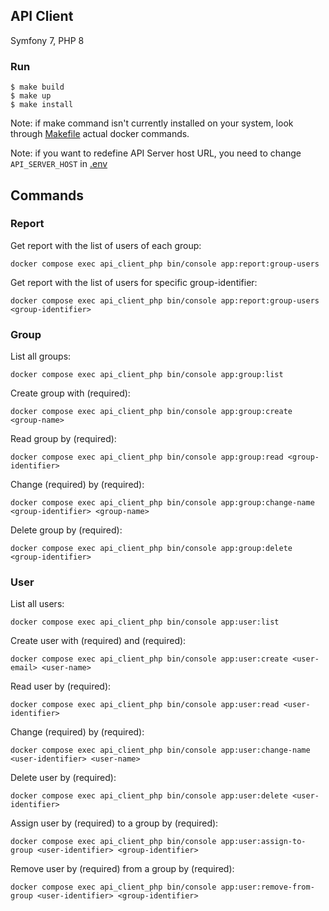 ## API Client

Symfony 7, PHP 8

### Run
```shell
$ make build
$ make up
$ make install
```

Note: if make command isn't currently installed on your system, look through [Makefile](Makefile) actual docker commands.

Note: if you want to redefine API Server host URL, you need to change `API_SERVER_HOST` in [.env](.env)

## Commands

### Report

Get report with the list of users of each group:
```shell
docker compose exec api_client_php bin/console app:report:group-users
```
Get report with the list of users for specific group-identifier:
```shell
docker compose exec api_client_php bin/console app:report:group-users <group-identifier>
```

### Group
List all groups:
```shell
docker compose exec api_client_php bin/console app:group:list
```
Create group with <group-name> (required):
```shell
docker compose exec api_client_php bin/console app:group:create <group-name>
```
Read group by <group-identifier> (required):
```shell
docker compose exec api_client_php bin/console app:group:read <group-identifier>
```
Change <group-name> (required) by <group-identifier> (required):
```shell
docker compose exec api_client_php bin/console app:group:change-name <group-identifier> <group-name>
```
Delete group by <group-identifier> (required):
```shell
docker compose exec api_client_php bin/console app:group:delete <group-identifier>
```

### User
List all users:
```shell
docker compose exec api_client_php bin/console app:user:list
```
Create user with <user-email> (required) and <user-name> (required):
```shell
docker compose exec api_client_php bin/console app:user:create <user-email> <user-name>
```
Read user by <user-identifier> (required):
```shell
docker compose exec api_client_php bin/console app:user:read <user-identifier>
```
Change <user-name> (required) by <user-identifier> (required):
```shell
docker compose exec api_client_php bin/console app:user:change-name <user-identifier> <user-name>
```
Delete user by <user-identifier> (required):
```shell
docker compose exec api_client_php bin/console app:user:delete <user-identifier>
```
Assign user by <user-identifier> (required) to a group by <group-identifier> (required):
```shell
docker compose exec api_client_php bin/console app:user:assign-to-group <user-identifier> <group-identifier>
```
Remove user by <user-identifier> (required) from a group by <group-identifier> (required):
```shell
docker compose exec api_client_php bin/console app:user:remove-from-group <user-identifier> <group-identifier>
```
